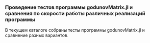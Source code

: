 ### Проведение тестов программы godunovMatrix.jl и сравнения по скорости работы различных реализаций программы

В текущем каталоге собраны тесты программы godunovMatrix.jl и сравнение разных вариантов.  
